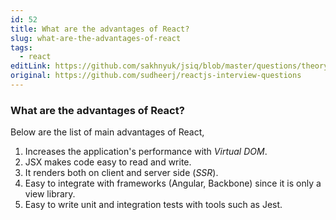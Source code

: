```yaml
---
id: 52
title: What are the advantages of React?
slug: what-are-the-advantages-of-react
tags:
  - react
editLink: https://github.com/sakhnyuk/jsiq/blob/master/questions/theory/react/52.md
original: https://github.com/sudheerj/reactjs-interview-questions
---
```


### What are the advantages of React?

Below are the list of main advantages of React,

1. Increases the application's performance with _Virtual DOM_.
2. JSX makes code easy to read and write.
3. It renders both on client and server side (_SSR_).
4. Easy to integrate with frameworks (Angular, Backbone) since it is only a view library.
5. Easy to write unit and integration tests with tools such as Jest.